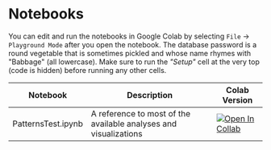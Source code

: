 # Notebooks
 
You can edit and run the notebooks in Google Colab by selecting `File` -> `Playground Mode` after you open the notebook. The database password is a round vegetable that is sometimes pickled and whose name rhymes with "Babbage" (all lowercase). Make sure to run the *"Setup"* cell at the very top (code is hidden) before running any other cells.

| Notebook      | Description | Colab Version |
| ----------- | ----------- | ----------- |
| PatternsTest.ipynb | A reference to most of the available analyses and visualizations | [![Open In Collab](https://colab.research.google.com/assets/colab-badge.svg)](https://colab.research.google.com/drive/19cPt-01VljJIFgsKysdIsrcUk2ASTtP6?usp=sharing)|
